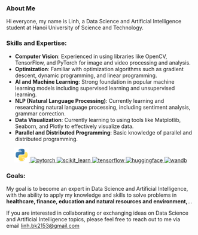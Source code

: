 ### About Me

Hi everyone, my name is Linh, a Data Science and Artificial Intelligence student at Hanoi University of Science and Technology.

### Skills and Expertise:
- **Computer Vision**: Experienced in using libraries like OpenCV, TensorFlow, and PyTorch for image and video processing and analysis.
- **Optimization**: Familiar with optimization algorithms such as gradient descent, dynamic programming, and linear programming.
- **AI and Machine Learning**: Strong foundation in popular machine learning models including supervised learning and unsupervised learning.
- **NLP (Natural Language Processing)**: Currently learning and researching natural language processing, including sentiment analysis, grammar correction.
- **Data Visualization**: Currently learning to using tools like Matplotlib, Seaborn, and Plotly to effectively visualize data.
- **Parallel and Distributed Programming**: Basic knowledge of parallel and distributed programming.

<div class="tools" style="text-align: center;">
    <a href="https://www.python.org" target="_blank" rel="noreferrer"> 
        <img src="https://raw.githubusercontent.com/devicons/devicon/master/icons/python/python-original.svg" alt="python" width="40" height="40"/> 
    </a>
    <a href="https://pytorch.org/" target="_blank" rel="noreferrer">
        <img src="https://www.vectorlogo.zone/logos/pytorch/pytorch-icon.svg" alt="pytorch" width="40" height="40"/> 
    </a>
    <a href="https://scikit-learn.org/" target="_blank" rel="noreferrer"> 
        <img src="https://upload.wikimedia.org/wikipedia/commons/0/05/Scikit_learn_logo_small.svg" alt="scikit_learn" width="40" height="40"/> 
    </a> 
    <a href="https://www.tensorflow.org" target="_blank" rel="noreferrer"> 
        <img src="https://www.vectorlogo.zone/logos/tensorflow/tensorflow-icon.svg" alt="tensorflow" width="40" height="40"/> 
    </a> 
    <a href="https://huggingface.co" target="_blank" rel="noreferrer"> 
        <img src="https://huggingface.co/front/assets/huggingface_logo.svg" alt="huggingface" width="40" height="40"/> 
    </a> 
<a href="https://wandb.ai" target="_blank" rel="noreferrer"> 
    <img src="https://github.com/wandb/assets/blob/main/wandb-logo-yellow-dots-black-wb.svg" alt="wandb" width="40" height="40" style="background-color: white;"/> 
</a> 
    <!-- Add more tools and languages as needed -->
</div>
</div>

### Goals:
My goal is to become an expert in Data Science and Artificial Intelligence, with the ability to apply my knowledge and skills to solve problems in **healthcare, finance, education and natural resources and environment,**...

If you are interested in collaborating or exchanging ideas on Data Science and Artificial Intelligence topics, please feel free to reach out to me via email linh.bk2153@gmail.com



